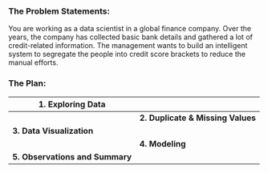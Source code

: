 ### The Problem Statements:
You are working as a data scientist in a global finance company. Over the years, the company has collected basic bank details and gathered a lot of credit-related information. The management wants to build an intelligent system to segregate the people into credit score brackets to reduce the manual efforts.

### The Plan:

|1. Exploring Data                             |                                    |
|---------------------------------------------|------------------------------------|
|                                             |<strong>2. Duplicate & Missing Values         |
|<strong>3. Data Visualization                |         |
|                                             |<strong>4. Modeling|
|<strong> 5. Observations and Summary              |    |
